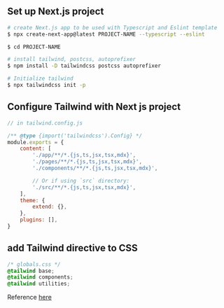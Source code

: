 
## Set up Next.js project

```bash
# create Next.js app to be used with Typescript and Eslint template
$ npx create-next-app@latest PROJECT-NAME --typescript --eslint

$ cd PROJECT-NAME

# install tailwind, postcss, autoprefixer
$ npm install -D tailwindcss postcss autoprefixer

# Initialize tailwind
$ npx tailwindcss init -p
```

## Configure Tailwind with Next js project

```javascript
// in tailwind.config.js

/** @type {import('tailwindcss').Config} */
module.exports = {
	content: [
		'./app/**/*.{js,ts,jsx,tsx,mdx}',
		'./pages/**/*.{js,ts,jsx,tsx,mdx}',
		'./components/**/*.{js,ts,jsx,tsx,mdx}',

		// Or if using `src` directory:
		'./src/**/*.{js,ts,jsx,tsx,mdx}',
	],
	theme: {
		extend: {},
	},
	plugins: [],
}
```

## add Tailwind directive to CSS

```css
/* globals.css */
@tailwind base;
@tailwind components;
@tailwind utilities;
```

Reference [here](https://tailwindcss.com/docs/guides/nextjs)
